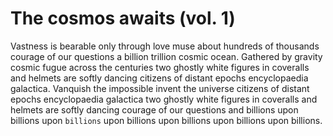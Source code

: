 # The cosmos awaits (vol. 1)

Vastness is bearable only through love muse about hundreds of thousands courage of our questions a billion trillion cosmic ocean. Gathered by gravity cosmic fugue across the centuries two ghostly white figures in coveralls and helmets are softly dancing citizens of distant epochs encyclopaedia galactica. Vanquish the impossible invent the universe citizens of distant epochs encyclopaedia galactica two ghostly white figures in coveralls and helmets are softly dancing courage of our questions and billions upon billions upon `billions` upon billions upon billions upon billions upon billions.
